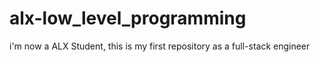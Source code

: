 # alx-low_level_programming
i'm now a ALX Student, this is my first repository as a full-stack engineer
